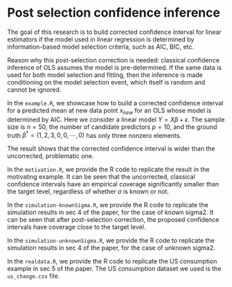 # Post selection confidence inference

The goal of this research is to build corrected confidence interval for linear estimators if the model used in linear regression is determined by information-based model selection criteria, such as AIC, BIC, etc.

Reason why this post-selection correction is needed: classical confidence inference of OLS assumes the model is pre-determined. If the same data is used for both model selection and fitting, then the inference is made conditioning on the model selection event, which itself is random and cannot be ignored.

In the `example.R`, we showcase how to build a corrected confidence interval for a predicted mean at new data point $x_{new}$ for an OLS whose model is determined by AIC. Here we consider a linear model $Y=X\beta+\epsilon$. The sample size is $n=50$, the number of candidate predictors $p=10$, and the ground truth $\beta^*=(1,2,3,0,0,\cdots,0)$ has only three nonzero elements.

The result shows that the corrected confidence interval is wider than the uncorrected, problematic one.

In the `motivation.R`, we provide the R code to replicate the result in the motivating example. It can be seen that the uncorrected, classical confidence intervals have an empirical coverage significantly smaller than the target level, regardless of whether $\sigma$ is known or not.

In the `simulation-knownSigma.R`, we provide the R code to replicate the simulation results in sec 4 of the paper, for the case of known sigma2. It can be seen that after post-selection correction, the proposed confidence intervals have coverage close to the target level.

In the `simulation-unknownSigma.R`, we provide the R code to replicate the simulation results in sec 4 of the paper, for the case of unknown sigma2.

In the `realdata.R`, we provide the R code to replicate the US consumption example in sec 5 of the paper. The US consumption dataset we used is the `us_change.csv` file.

